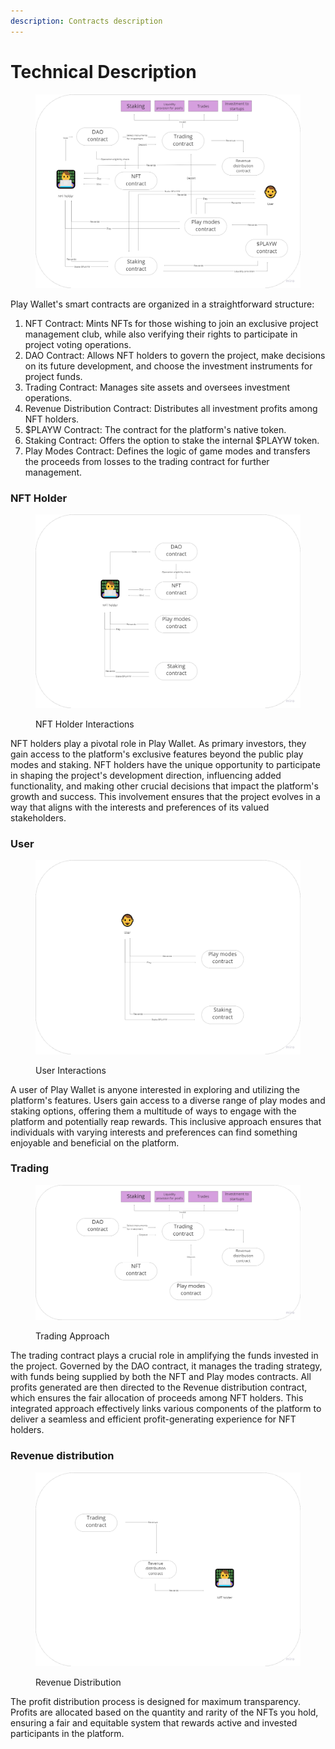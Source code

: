 ```yaml
---
description: Contracts description
---
```


# Technical Description

<figure><img src="../.gitbook/assets/Protocol overview (1).png" alt=""><figcaption></figcaption></figure>

Play Wallet's smart contracts are organized in a straightforward structure:

1. NFT Contract: Mints NFTs for those wishing to join an exclusive project management club, while also verifying their rights to participate in project voting operations.
2. DAO Contract: Allows NFT holders to govern the project, make decisions on its future development, and choose the investment instruments for project funds.
3. Trading Contract: Manages site assets and oversees investment operations.
4. Revenue Distribution Contract: Distributes all investment profits among NFT holders.
5. $PLAYW Contract: The contract for the platform's native token.
6. Staking Contract: Offers the option to stake the internal $PLAYW token.
7. Play Modes Contract: Defines the logic of game modes and transfers the proceeds from losses to the trading contract for further management.

### NFT Holder

<figure><img src="../.gitbook/assets/NFT holder.png" alt=""><figcaption><p>NFT Holder Interactions</p></figcaption></figure>

NFT holders play a pivotal role in Play Wallet. As primary investors, they gain access to the platform's exclusive features beyond the public play modes and staking. NFT holders have the unique opportunity to participate in shaping the project's development direction, influencing added functionality, and making other crucial decisions that impact the platform's growth and success. This involvement ensures that the project evolves in a way that aligns with the interests and preferences of its valued stakeholders.

### User

<figure><img src="../.gitbook/assets/User.png" alt=""><figcaption><p>User Interactions</p></figcaption></figure>

A user of Play Wallet is anyone interested in exploring and utilizing the platform's features. Users gain access to a diverse range of play modes and staking options, offering them a multitude of ways to engage with the platform and potentially reap rewards. This inclusive approach ensures that individuals with varying interests and preferences can find something enjoyable and beneficial on the platform.

### Trading

<figure><img src="../.gitbook/assets/Trading.png" alt=""><figcaption><p>Trading Approach</p></figcaption></figure>

The trading contract plays a crucial role in amplifying the funds invested in the project. Governed by the DAO contract, it manages the trading strategy, with funds being supplied by both the NFT and Play modes contracts. All profits generated are then directed to the Revenue distribution contract, which ensures the fair allocation of proceeds among NFT holders. This integrated approach effectively links various components of the platform to deliver a seamless and efficient profit-generating experience for NFT holders.

### Revenue distribution

<figure><img src="../.gitbook/assets/Revenue.png" alt=""><figcaption><p>Revenue Distribution</p></figcaption></figure>

The profit distribution process is designed for maximum transparency. Profits are allocated based on the quantity and rarity of the NFTs you hold, ensuring a fair and equitable system that rewards active and invested participants in the platform.



